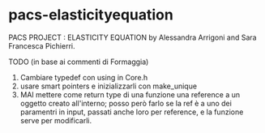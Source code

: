 # pacs-elasticityequation
PACS PROJECT : ELASTICITY EQUATION by Alessandra Arrigoni and Sara Francesca Pichierri.

TODO (in base ai commenti di Formaggia)
1) Cambiare typedef con using in Core.h
2) usare smart pointers e inizializzarli con make_unique
3) MAI mettere come return type di una funzione una reference a un oggetto creato all'interno; posso però farlo se la ref è a uno dei paramentri in input, passati anche loro per reference, e la funzione serve per modificarli.
